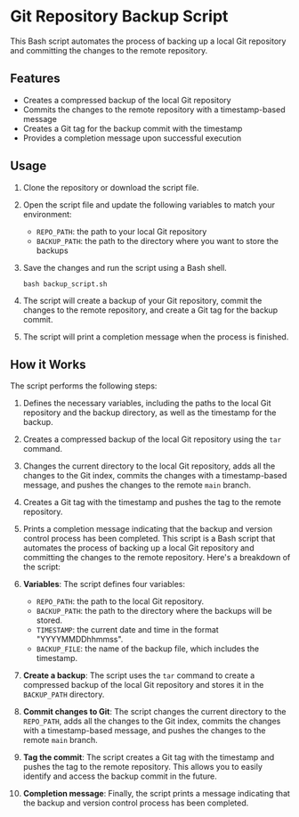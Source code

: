 # Git Repository Backup Script
This Bash script automates the process of backing up a local Git repository and committing the changes to the remote repository.

## Features
- Creates a compressed backup of the local Git repository
- Commits the changes to the remote repository with a timestamp-based message
- Creates a Git tag for the backup commit with the timestamp
- Provides a completion message upon successful execution

## Usage
1. Clone the repository or download the script file.
2. Open the script file and update the following variables to match your environment:
   - `REPO_PATH`: the path to your local Git repository
   - `BACKUP_PATH`: the path to the directory where you want to store the backups
3. Save the changes and run the script using a Bash shell.

   ```
   bash backup_script.sh
   ```

4. The script will create a backup of your Git repository, commit the changes to the remote repository, and create a Git tag for the backup commit.
5. The script will print a completion message when the process is finished.

## How it Works

The script performs the following steps:

1. Defines the necessary variables, including the paths to the local Git repository and the backup directory, as well as the timestamp for the backup.
2. Creates a compressed backup of the local Git repository using the `tar` command.
3. Changes the current directory to the local Git repository, adds all the changes to the Git index, commits the changes with a timestamp-based message, and pushes the changes to the remote `main` branch.
4. Creates a Git tag with the timestamp and pushes the tag to the remote repository.
5. Prints a completion message indicating that the backup and version control process has been completed.
This script is a Bash script that automates the process of backing up a local Git repository and committing the changes to the remote repository. Here's a breakdown of the script:

1. **Variables**: The script defines four variables:
   - `REPO_PATH`: the path to the local Git repository.
   - `BACKUP_PATH`: the path to the directory where the backups will be stored.
   - `TIMESTAMP`: the current date and time in the format "YYYYMMDDhhmmss".
   - `BACKUP_FILE`: the name of the backup file, which includes the timestamp.

2. **Create a backup**: The script uses the `tar` command to create a compressed backup of the local Git repository and stores it in the `BACKUP_PATH` directory.

3. **Commit changes to Git**: The script changes the current directory to the `REPO_PATH`, adds all the changes to the Git index, commits the changes with a timestamp-based message, and pushes the changes to the remote `main` branch.

4. **Tag the commit**: The script creates a Git tag with the timestamp and pushes the tag to the remote repository. This allows you to easily identify and access the backup commit in the future.

5. **Completion message**: Finally, the script prints a message indicating that the backup and version control process has been completed.